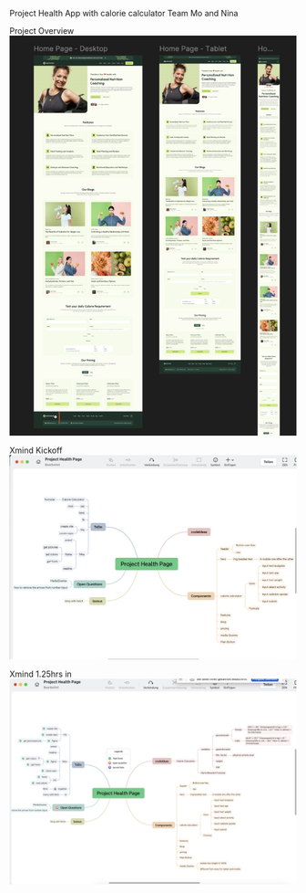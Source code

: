 Project Health App with calorie calculator
Team Mo and Nina

Project Overview
![Project Overview](ProjectDesign.png)

Xmind Kickoff
![Xmind Kickoff](Xmind_Kickoff.png)

Xmind 1.25hrs in
![Xmind 1.25hrs in](XMind_1.25hrs.png)

